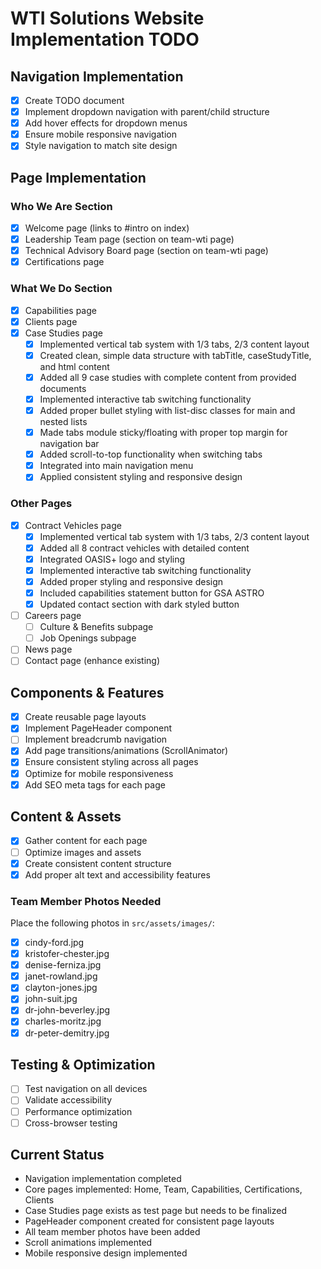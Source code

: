 # WTI Solutions Website Implementation TODO

## Navigation Implementation
- [x] Create TODO document
- [x] Implement dropdown navigation with parent/child structure
- [x] Add hover effects for dropdown menus
- [x] Ensure mobile responsive navigation
- [x] Style navigation to match site design

## Page Implementation
### Who We Are Section
- [x] Welcome page (links to #intro on index)
- [x] Leadership Team page (section on team-wti page)
- [x] Technical Advisory Board page (section on team-wti page)
- [x] Certifications page

### What We Do Section
- [x] Capabilities page
- [x] Clients page
- [x] Case Studies page
  - [x] Implemented vertical tab system with 1/3 tabs, 2/3 content layout
  - [x] Created clean, simple data structure with tabTitle, caseStudyTitle, and html content
  - [x] Added all 9 case studies with complete content from provided documents
  - [x] Implemented interactive tab switching functionality
  - [x] Added proper bullet styling with list-disc classes for main and nested lists
  - [x] Made tabs module sticky/floating with proper top margin for navigation bar
  - [x] Added scroll-to-top functionality when switching tabs
  - [x] Integrated into main navigation menu
  - [x] Applied consistent styling and responsive design

### Other Pages
- [x] Contract Vehicles page
  - [x] Implemented vertical tab system with 1/3 tabs, 2/3 content layout
  - [x] Added all 8 contract vehicles with detailed content
  - [x] Integrated OASIS+ logo and styling
  - [x] Implemented interactive tab switching functionality
  - [x] Added proper styling and responsive design
  - [x] Included capabilities statement button for GSA ASTRO
  - [x] Updated contact section with dark styled button
- [ ] Careers page
  - [ ] Culture & Benefits subpage
  - [ ] Job Openings subpage
- [ ] News page
- [ ] Contact page (enhance existing)

## Components & Features
- [x] Create reusable page layouts
- [x] Implement PageHeader component
- [ ] Implement breadcrumb navigation
- [x] Add page transitions/animations (ScrollAnimator)
- [x] Ensure consistent styling across all pages
- [x] Optimize for mobile responsiveness
- [x] Add SEO meta tags for each page

## Content & Assets
- [x] Gather content for each page
- [ ] Optimize images and assets
- [x] Create consistent content structure
- [x] Add proper alt text and accessibility features

### Team Member Photos Needed
Place the following photos in `src/assets/images/`:
- [x] cindy-ford.jpg
- [x] kristofer-chester.jpg
- [x] denise-ferniza.jpg
- [x] janet-rowland.jpg
- [x] clayton-jones.jpg
- [x] john-suit.jpg
- [x] dr-john-beverley.jpg
- [x] charles-moritz.jpg
- [x] dr-peter-demitry.jpg

## Testing & Optimization
- [ ] Test navigation on all devices
- [ ] Validate accessibility
- [ ] Performance optimization
- [ ] Cross-browser testing

## Current Status
- Navigation implementation completed
- Core pages implemented: Home, Team, Capabilities, Certifications, Clients
- Case Studies page exists as test page but needs to be finalized
- PageHeader component created for consistent page layouts
- All team member photos have been added
- Scroll animations implemented
- Mobile responsive design implemented 